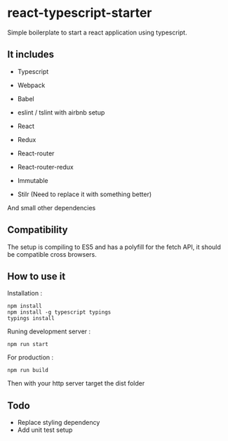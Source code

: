 # react-typescript-starter
Simple boilerplate to start a react application using typescript.


## It includes
- Typescript
- Webpack
- Babel
- eslint / tslint with airbnb setup

- React
- Redux
- React-router
- React-router-redux
- Immutable
- Stilr (Need to replace it with something better)

And small other dependencies


## Compatibility
The setup is compiling to ES5 and has a polyfill for the fetch API, it should be compatible cross browsers.


## How to use it

Installation :
```
npm install
npm install -g typescript typings
typings install
```

Runing development server :
```
npm run start
```

For production :
```
npm run build
```

Then with your http server target the dist folder

## Todo
- Replace styling dependency
- Add unit test setup
